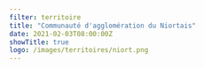 ```yaml
---
filter: territoire
title: "Communauté d'agglomération du Niortais"
date: 2021-02-03T08:00:00Z
showTitle: true
logo: /images/territoires/niort.png
---
```

